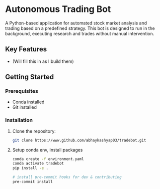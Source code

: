 # Autonomous Trading Bot

A Python-based application for automated stock market analysis and trading based on a predefined strategy. This bot is designed to run in the background, executing research and trades without manual intervention.

## Key Features
- (Will fill this in as I build them)

## Getting Started

### Prerequisites

- Conda installed
- Git installed

### Installation

1. Clone the repository:
   ```bash
   git clone https://www.github.com/abhaykashyap03/tradebot.git

2. Setup conda env, install packages
   ```bash
   conda create -f environment.yaml
   conda activate tradebot
   pip install -e .

   # install pre-commit hooks for dev & contributing
   pre-commit install
